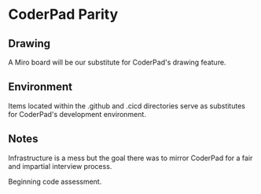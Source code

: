 # CoderPad Parity

## Drawing

A Miro board will be our substitute for CoderPad's drawing feature.

## Environment

Items located within the .github and .cicd directories serve as substitutes for CoderPad's development environment.

## Notes

Infrastructure is a mess but the goal there was to mirror CoderPad for a fair and impartial interview process.

Beginning code assessment.
